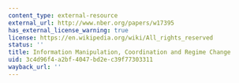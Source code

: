 ```yaml
---
content_type: external-resource
external_url: http://www.nber.org/papers/w17395
has_external_license_warning: true
license: https://en.wikipedia.org/wiki/All_rights_reserved
status: ''
title: Information Manipulation, Coordination and Regime Change
uid: 3c4d96f4-a2bf-4047-bd2e-c39f77303311
wayback_url: ''
---
```

